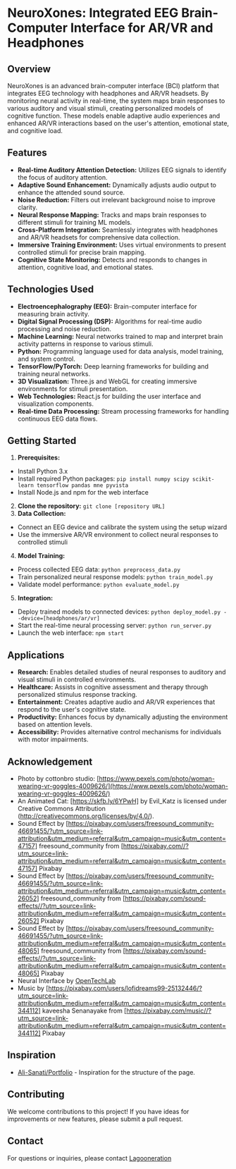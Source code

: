  # NeuroXones: Integrated EEG Brain-Computer Interface for AR/VR and Headphones

## Overview

NeuroXones is an advanced brain-computer interface (BCI) platform that integrates EEG technology with headphones and AR/VR headsets. By monitoring neural activity in real-time, the system maps brain responses to various auditory and visual stimuli, creating personalized models of cognitive function. These models enable adaptive audio experiences and enhanced AR/VR interactions based on the user's attention, emotional state, and cognitive load.

## Features

*   **Real-time Auditory Attention Detection:** Utilizes EEG signals to identify the focus of auditory attention.
*   **Adaptive Sound Enhancement:** Dynamically adjusts audio output to enhance the attended sound source.
*   **Noise Reduction:** Filters out irrelevant background noise to improve clarity.
*   **Neural Response Mapping:** Tracks and maps brain responses to different stimuli for training ML models.
*   **Cross-Platform Integration:** Seamlessly integrates with headphones and AR/VR headsets for comprehensive data collection.
*   **Immersive Training Environment:** Uses virtual environments to present controlled stimuli for precise brain mapping.
*   **Cognitive State Monitoring:** Detects and responds to changes in attention, cognitive load, and emotional states.
 
## Technologies Used

*   **Electroencephalography (EEG):** Brain-computer interface for measuring brain activity.
*   **Digital Signal Processing (DSP):** Algorithms for real-time audio processing and noise reduction.
*   **Machine Learning:** Neural networks trained to map and interpret brain activity patterns in response to various stimuli.
*   **Python:** Programming language used for data analysis, model training, and system control.
*   **TensorFlow/PyTorch:** Deep learning frameworks for building and training neural networks.
*   **3D Visualization:** Three.js and WebGL for creating immersive environments for stimuli presentation.
*   **Web Technologies:** React.js for building the user interface and visualization components.
*   **Real-time Data Processing:** Stream processing frameworks for handling continuous EEG data flows.
 
## Getting Started

1.  **Prerequisites:**
  *   Install Python 3.x
  *   Install required Python packages: `pip install numpy scipy scikit-learn tensorflow pandas mne pyvista`
  *   Install Node.js and npm for the web interface
2.  **Clone the repository:**
  `git clone [repository URL]`
3.  **Data Collection:**
  *   Connect an EEG device and calibrate the system using the setup wizard
  *   Use the immersive AR/VR environment to collect neural responses to controlled stimuli
4.  **Model Training:**
  *   Process collected EEG data: `python preprocess_data.py`
  *   Train personalized neural response models: `python train_model.py`
  *   Validate model performance: `python evaluate_model.py`
5.  **Integration:**
  *   Deploy trained models to connected devices: `python deploy_model.py --device=[headphones/ar/vr]`
  *   Start the real-time neural processing server: `python run_server.py`
  *   Launch the web interface: `npm start`

## Applications

*   **Research:** Enables detailed studies of neural responses to auditory and visual stimuli in controlled environments.
*   **Healthcare:** Assists in cognitive assessment and therapy through personalized stimulus response tracking.
*   **Entertainment:** Creates adaptive audio and AR/VR experiences that respond to the user's cognitive state.
*   **Productivity:** Enhances focus by dynamically adjusting the environment based on attention levels.
*   **Accessibility:** Provides alternative control mechanisms for individuals with motor impairments.

## Acknowledgement
 - Photo by cottonbro studio: [https://www.pexels.com/photo/woman-wearing-vr-goggles-4009626/](https://www.pexels.com/photo/woman-wearing-vr-goggles-4009626/)
- An Animated Cat: [https://skfb.ly/6YPwH] by Evil_Katz is licensed under Creative Commons Attribution (http://creativecommons.org/licenses/by/4.0/).
- Sound Effect by [https://pixabay.com/users/freesound_community-46691455/?utm_source=link-attribution&utm_medium=referral&utm_campaign=music&utm_content=47157] freesound_community from [https://pixabay.com//?utm_source=link-attribution&utm_medium=referral&utm_campaign=music&utm_content=47157] Pixabay
- Sound Effect by [https://pixabay.com/users/freesound_community-46691455/?utm_source=link-attribution&utm_medium=referral&utm_campaign=music&utm_content=26052] freesound_community from [https://pixabay.com/sound-effects//?utm_source=link-attribution&utm_medium=referral&utm_campaign=music&utm_content=26052] Pixabay
- Sound Effect by [https://pixabay.com/users/freesound_community-46691455/?utm_source=link-attribution&utm_medium=referral&utm_campaign=music&utm_content=48065] freesound_community from [https://pixabay.com/sound-effects//?utm_source=link-attribution&utm_medium=referral&utm_campaign=music&utm_content=48065] Pixabay
- Neural Interface by [OpenTechLab](https://www.printables.com/@OpenTechLab_85377)
- Music by [https://pixabay.com/users/lofidreams99-25132446/?utm_source=link-attribution&utm_medium=referral&utm_campaign=music&utm_content=344112] kaveesha Senanayake from [https://pixabay.com/music//?utm_source=link-attribution&utm_medium=referral&utm_campaign=music&utm_content=344112] Pixabay

 ## Inspiration 
 *   [Ali-Sanati/Portfolio](https://github.com/Ali-Sanati/Portfolio) - Inspiration for the structure of the page.
 
 
 ## Contributing

 We welcome contributions to this project! If you have ideas for improvements or new features, please submit a pull request.
 


## Contact

For questions or inquiries, please contact [Lagooneration](https://github.com/lagooneration)